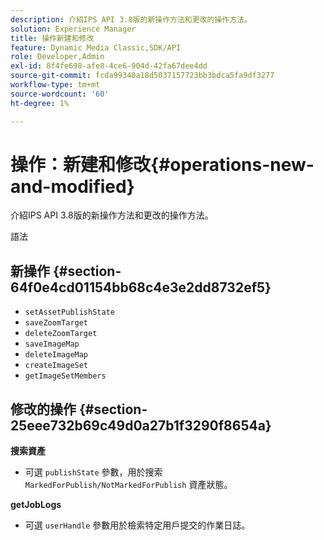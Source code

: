 ```yaml
---
description: 介紹IPS API 3.8版的新操作方法和更改的操作方法。
solution: Experience Manager
title: 操作新建和修改
feature: Dynamic Media Classic,SDK/API
role: Developer,Admin
exl-id: 8f4fe698-afe8-4ce6-904d-42fa67dee4dd
source-git-commit: fcda99340a18d5037157723bb3bdca5fa9df3277
workflow-type: tm+mt
source-wordcount: '60'
ht-degree: 1%

---
```


# 操作：新建和修改{#operations-new-and-modified}

介紹IPS API 3.8版的新操作方法和更改的操作方法。

語法

## 新操作 {#section-64f0e4cd01154bb68c4e3e2dd8732ef5}

* `setAssetPublishState`
* `saveZoomTarget`
* `deleteZoomTarget`
* `saveImageMap`
* `deleteImageMap`
* `createImageSet`
* `getImageSetMembers`

## 修改的操作 {#section-25eee732b69c49d0a27b1f3290f8654a}

**搜索資產**

* 可選 `publishState` 參數，用於搜索 `MarkedForPublish/NotMarkedForPublish` 資產狀態。

**getJobLogs**

* 可選 `userHandle` 參數用於檢索特定用戶提交的作業日誌。
